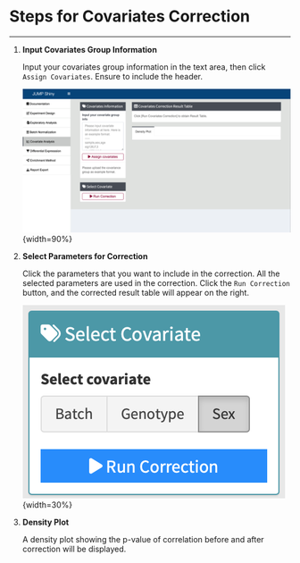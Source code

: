 # Steps for Covariates Correction

---

1. **Input Covariates Group Information**

   Input your covariates group information in the text area, then click `Assign Covariates`.
   Ensure to include the header.

   ![Covariates Group Input](../www/images/cov.png){width=90%}

2. **Select Parameters for Correction**

   Click the parameters that you want to include in the correction. All the selected parameters are used in the correction.
   Click the `Run Correction` button, and the corrected result table will appear on the right.

   ![Covariates Group](../www/images/cov_group.png){width=30%}

3. **Density Plot**

   A density plot showing the p-value of correlation before and after correction will be displayed.
